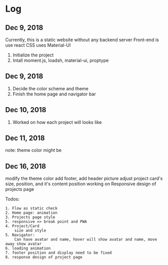 # Log

## Dec 9, 2018
Currently, this is a static website without any backend server 
Front-end is use react
CSS uses Material-UI
1. Initialize the project 
2. Intall moment.js, loadsh, material-ui, proptype
    
## Dec 9, 2018 
1. Decide the color scheme and theme
2. Finish the home page and navigator bar

## Dec 10, 2018 
1. Worked on how each project will looks like

## Dec 11, 2018

note: theme color might be 

## Dec 16, 2018
modify the theme color
add footer, 
add header picture
adjust project card's size, position, and it's content position
working on Responsive design of projects page

Todos:

    1. Flow as static check
    2. Home page: animation  
    3. Projects page style 
    5. responsive => break point and PWA
    4. Project/Card
        size and style 
    5. Navigator: 
        Can have avatar and name, hover will show avatar and name, move away show avatar
    6. loading animation 
    7. footer position and display need to be fixed
    8. response design of project page
    